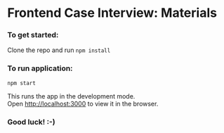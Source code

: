 # Frontend Case Interview: Materials


### To get started:
Clone the repo and run `npm install`

### To run application:

`npm start`

This runs the app in the development mode.\
Open [http://localhost:3000](http://localhost:3000) to view it in the browser.

### Good luck! :-)
